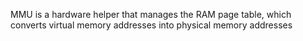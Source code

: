 MMU is a hardware helper that manages the RAM page table, which converts virtual memory addresses into physical memory addresses
